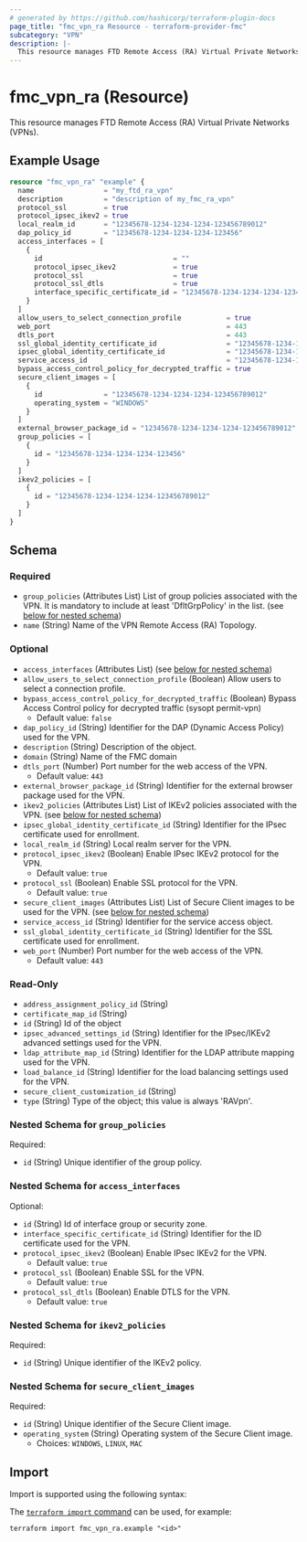 ```yaml
---
# generated by https://github.com/hashicorp/terraform-plugin-docs
page_title: "fmc_vpn_ra Resource - terraform-provider-fmc"
subcategory: "VPN"
description: |-
  This resource manages FTD Remote Access (RA) Virtual Private Networks (VPNs).
---
```


# fmc_vpn_ra (Resource)

This resource manages FTD Remote Access (RA) Virtual Private Networks (VPNs).

## Example Usage

```terraform
resource "fmc_vpn_ra" "example" {
  name                 = "my_ftd_ra_vpn"
  description          = "description of my_fmc_ra_vpn"
  protocol_ssl         = true
  protocol_ipsec_ikev2 = true
  local_realm_id       = "12345678-1234-1234-1234-123456789012"
  dap_policy_id        = "12345678-1234-1234-1234-123456"
  access_interfaces = [
    {
      id                                = ""
      protocol_ipsec_ikev2              = true
      protocol_ssl                      = true
      protocol_ssl_dtls                 = true
      interface_specific_certificate_id = "12345678-1234-1234-1234-123456"
    }
  ]
  allow_users_to_select_connection_profile           = true
  web_port                                           = 443
  dtls_port                                          = 443
  ssl_global_identity_certificate_id                 = "12345678-1234-1234-1234-123456"
  ipsec_global_identity_certificate_id               = "12345678-1234-1234-1234-123456"
  service_access_id                                  = "12345678-1234-1234-1234-123456"
  bypass_access_control_policy_for_decrypted_traffic = true
  secure_client_images = [
    {
      id               = "12345678-1234-1234-1234-123456789012"
      operating_system = "WINDOWS"
    }
  ]
  external_browser_package_id = "12345678-1234-1234-1234-123456789012"
  group_policies = [
    {
      id = "12345678-1234-1234-1234-123456"
    }
  ]
  ikev2_policies = [
    {
      id = "12345678-1234-1234-1234-123456789012"
    }
  ]
}
```

<!-- schema generated by tfplugindocs -->
## Schema

### Required

- `group_policies` (Attributes List) List of group policies associated with the VPN. It is mandatory to include at least 'DfltGrpPolicy' in the list. (see [below for nested schema](#nestedatt--group_policies))
- `name` (String) Name of the VPN Remote Access (RA) Topology.

### Optional

- `access_interfaces` (Attributes List) (see [below for nested schema](#nestedatt--access_interfaces))
- `allow_users_to_select_connection_profile` (Boolean) Allow users to select a connection profile.
- `bypass_access_control_policy_for_decrypted_traffic` (Boolean) Bypass Access Control policy for decrypted traffic (sysopt permit-vpn)
  - Default value: `false`
- `dap_policy_id` (String) Identifier for the DAP (Dynamic Access Policy) used for the VPN.
- `description` (String) Description of the object.
- `domain` (String) Name of the FMC domain
- `dtls_port` (Number) Port number for the web access of the VPN.
  - Default value: `443`
- `external_browser_package_id` (String) Identifier for the external browser package used for the VPN.
- `ikev2_policies` (Attributes List) List of IKEv2 policies associated with the VPN. (see [below for nested schema](#nestedatt--ikev2_policies))
- `ipsec_global_identity_certificate_id` (String) Identifier for the IPsec certificate used for enrollment.
- `local_realm_id` (String) Local realm server for the VPN.
- `protocol_ipsec_ikev2` (Boolean) Enable IPsec IKEv2 protocol for the VPN.
  - Default value: `true`
- `protocol_ssl` (Boolean) Enable SSL protocol for the VPN.
  - Default value: `true`
- `secure_client_images` (Attributes List) List of Secure Client images to be used for the VPN. (see [below for nested schema](#nestedatt--secure_client_images))
- `service_access_id` (String) Identifier for the service access object.
- `ssl_global_identity_certificate_id` (String) Identifier for the SSL certificate used for enrollment.
- `web_port` (Number) Port number for the web access of the VPN.
  - Default value: `443`

### Read-Only

- `address_assignment_policy_id` (String)
- `certificate_map_id` (String)
- `id` (String) Id of the object
- `ipsec_advanced_settings_id` (String) Identifier for the IPsec/IKEv2 advanced settings used for the VPN.
- `ldap_attribute_map_id` (String) Identifier for the LDAP attribute mapping used for the VPN.
- `load_balance_id` (String) Identifier for the load balancing settings used for the VPN.
- `secure_client_customization_id` (String)
- `type` (String) Type of the object; this value is always 'RAVpn'.

<a id="nestedatt--group_policies"></a>
### Nested Schema for `group_policies`

Required:

- `id` (String) Unique identifier of the group policy.


<a id="nestedatt--access_interfaces"></a>
### Nested Schema for `access_interfaces`

Optional:

- `id` (String) Id of interface group or security zone.
- `interface_specific_certificate_id` (String) Identifier for the ID certificate used for the VPN.
- `protocol_ipsec_ikev2` (Boolean) Enable IPsec IKEv2 for the VPN.
  - Default value: `true`
- `protocol_ssl` (Boolean) Enable SSL for the VPN.
  - Default value: `true`
- `protocol_ssl_dtls` (Boolean) Enable DTLS for the VPN.
  - Default value: `true`


<a id="nestedatt--ikev2_policies"></a>
### Nested Schema for `ikev2_policies`

Required:

- `id` (String) Unique identifier of the IKEv2 policy.


<a id="nestedatt--secure_client_images"></a>
### Nested Schema for `secure_client_images`

Required:

- `id` (String) Unique identifier of the Secure Client image.
- `operating_system` (String) Operating system of the Secure Client image.
  - Choices: `WINDOWS`, `LINUX`, `MAC`

## Import

Import is supported using the following syntax:

The [`terraform import` command](https://developer.hashicorp.com/terraform/cli/commands/import) can be used, for example:

```shell
terraform import fmc_vpn_ra.example "<id>"
```

